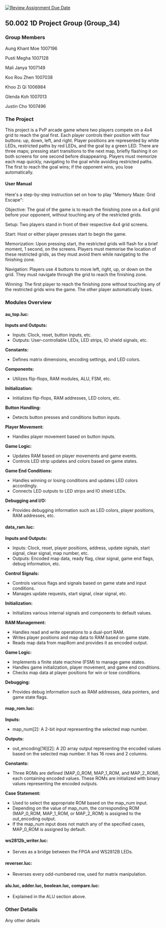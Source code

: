 [![Review Assignment Due Date](https://classroom.github.com/assets/deadline-readme-button-24ddc0f5d75046c5622901739e7c5dd533143b0c8e959d652212380cedb1ea36.svg)](https://classroom.github.com/a/5YTzVbxp)
## 50.002 1D Project Group (Group_34)

### Group Members

Aung Khant Moe  1007196

Pusti Megha     1007128

Mali Janya      1007149

Koo Rou Zhen    1007038

Khoo Zi Qi      1006984

Glenda Koh      1007013

Justin Cho      1007496

### The Project

This project is a PvP arcade game where two players compete on a 4x4 grid to reach the goal first. Each player controls their position with four buttons: up, down, left, and right. Player positions are represented by white LEDs, restricted paths by red LEDs, and the goal by a green LED. There are three maps; pressing start transitions to the next map, briefly flashing it on both screens for one second before disappearing. Players must memorize each map quickly, navigating to the goal while avoiding restricted paths. The first to reach the goal wins; if the opponent wins, you lose automatically.

#### User Manual
Here's a step-by-step instruction set on how to play "Memory Maze: Grid Escape":  

Objective: The goal of the game is to reach the finishing zone on a 4x4 grid before your opponent, without touching any of the restricted grids. 

Setup: Two players stand in front of their respective 4x4 grid screens. 

Start: Host or either player presses start to begin the game. 

Memorization: Upon pressing start, the restricted grids will flash for a brief moment, 1 second, on the screens. Players must memorise the location of these restricted grids, as they must avoid them while navigating to the finishing zone. 

Navigation: Players use 4 buttons to move left, right, up, or down on the grid. They must navigate through the grid to reach the finishing zone. 

Winning: The first player to reach the finishing zone without touching any of the restricted grids wins the game. The other player automatically loses.

### Modules Overview

#### au_top.luc:
**Inputs and Outputs:**
- Inputs: Clock, reset, button inputs, etc.
- Outputs: User-controllable LEDs, LED strips, IO shield signals, etc.

**Constants:**
- Defines matrix dimensions, encoding settings, and LED colors.

**Components:**
- Utilizes flip-flops, RAM modules, ALU, FSM, etc.

**Initialization:**
- Initializes flip-flops, RAM addresses, LED colors, etc.

**Button Handling:**
- Detects button presses and conditions button inputs.

**Player Movement:**
- Handles player movement based on button inputs.

**Game Logic:**
- Updates RAM based on player movements and game events.
- Controls LED strip updates and colors based on game states.

**Game End Conditions:**
- Handles winning or losing conditions and updates LED colors accordingly.
- Connects LED outputs to LED strips and IO shield LEDs.

**Debugging and I/O:**
- Provides debugging information such as LED colors, player positions, RAM addresses, etc.

#### data_ram.luc:
**Inputs and Outputs:**
- Inputs: Clock, reset, player positions, address, update signals, start signal, clear signal, map number, etc.
- Outputs: Encoded map data, ready flag, clear signal, game end flags, debug information, etc.

**Control Signals:**
- Controls various flags and signals based on game state and input conditions.
- Manages update requests, start signal, clear signal, etc.

**Initialization:**
- Initializes various internal signals and components to default values.

**RAM Management:**
- Handles read and write operations to a dual-port RAM.
- Writes player positions and map data to RAM based on game state.
- Reads map data from mapRom and provides it as encoded output.

**Game Logic:**
- Implements a finite state machine (FSM) to manage game states.
- Handles game initialization, player movement, and game end conditions.
- Checks map data at player positions for win or lose conditions.

**Debugging:**
- Provides debug information such as RAM addresses, data pointers, and game state flags.

#### map_rom.luc:
**Inputs:**
- map_num[2]: A 2-bit input representing the selected map number.

**Outputs:**
- out_encoding[16][2]: A 2D array output representing the encoded values based on the selected map number. It has 16 rows and 2 columns.

**Constants:**
- Three ROMs are defined (MAP_0_ROM, MAP_1_ROM, and MAP_2_ROM), each containing encoded values. These ROMs are initialized with binary values representing the encoded outputs.

**Case Statement:**
- Used to select the appropriate ROM based on the map_num input.
- Depending on the value of map_num, the corresponding ROM (MAP_0_ROM, MAP_1_ROM, or MAP_2_ROM) is assigned to the out_encoding output.
- If the map_num input does not match any of the specified cases, MAP_0_ROM is assigned by default.

#### ws2812b_writer.luc:
- Serves as a bridge between the FPGA and WS2812B LEDs.

#### reverser.luc:
- Reverses every odd-numbered row, used for matrix manipulation.

#### alu.luc, adder.luc, boolean.luc, compare.luc:
- Explained in the ALU section above.

### Other Details

Any other details
